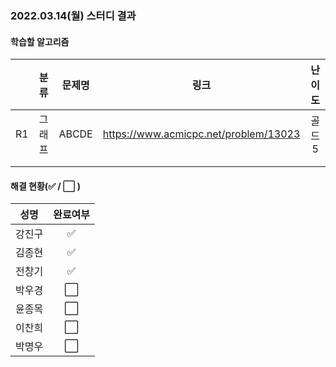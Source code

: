 ### 2022.03.14(월) 스터디 결과

#### 학습할 알고리즘

|      |  분류  | 문제명 |                 링크                  | 난이도 |
| :--: | :----: | :----: | :-----------------------------------: | :----: |
|  R1  | 그래프 | ABCDE  | https://www.acmicpc.net/problem/13023 | 골드5  |
|      |        |        |                                       |        |
|      |        |        |                                       |        |

#### 해결 현황(:white_check_mark: / :white_large_square:  )

|  성명  |       완료여부       |
| :----: | :------------------: |
| 강진구 |  :white_check_mark:  |
| 김종현 | :white_check_mark: |
| 전창기 |  :white_check_mark:  |
| 박우경 | :white_large_square: |
| 윤종목 | :white_large_square: |
| 이찬희 | :white_large_square: |
| 박명우 | :white_large_square: |
